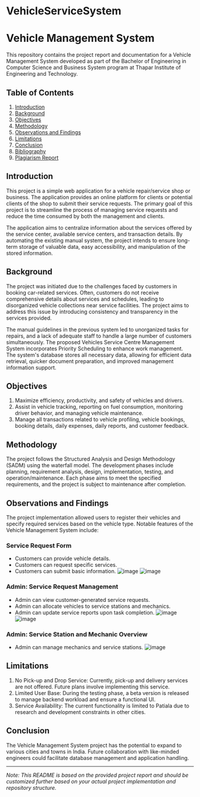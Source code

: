 # VehicleServiceSystem
# Vehicle Management System

This repository contains the project report and documentation for a Vehicle Management System developed as part of the Bachelor of Engineering in Computer Science and Business System program at Thapar Institute of Engineering and Technology.

## Table of Contents

1. [Introduction](#introduction)
2. [Background](#background)
3. [Objectives](#objectives)
4. [Methodology](#methodology)
5. [Observations and Findings](#observations-and-findings)
6. [Limitations](#limitations)
7. [Conclusion](#conclusion)
8. [Bibliography](#bibliography)
9. [Plagiarism Report](#plagiarism-report)

## Introduction

This project is a simple web application for a vehicle repair/service shop or business. The application provides an online platform for clients or potential clients of the shop to submit their service requests. The primary goal of this project is to streamline the process of managing service requests and reduce the time consumed by both the management and clients.

The application aims to centralize information about the services offered by the service center, available service centers, and transaction details. By automating the existing manual system, the project intends to ensure long-term storage of valuable data, easy accessibility, and manipulation of the stored information.

## Background

The project was initiated due to the challenges faced by customers in booking car-related services. Often, customers do not receive comprehensive details about services and schedules, leading to disorganized vehicle collections near service facilities. The project aims to address this issue by introducing consistency and transparency in the services provided.

The manual guidelines in the previous system led to unorganized tasks for repairs, and a lack of adequate staff to handle a large number of customers simultaneously. The proposed Vehicles Service Centre Management System incorporates Priority Scheduling to enhance work management. The system's database stores all necessary data, allowing for efficient data retrieval, quicker document preparation, and improved management information support.

## Objectives

1. Maximize efficiency, productivity, and safety of vehicles and drivers.
2. Assist in vehicle tracking, reporting on fuel consumption, monitoring driver behavior, and managing vehicle maintenance.
3. Manage all transactions related to vehicle profiling, vehicle bookings, booking details, daily expenses, daily reports, and customer feedback.

## Methodology

The project follows the Structured Analysis and Design Methodology (SADM) using the waterfall model. The development phases include planning, requirement analysis, design, implementation, testing, and operation/maintenance. Each phase aims to meet the specified requirements, and the project is subject to maintenance after completion.

## Observations and Findings

The project implementation allowed users to register their vehicles and specify required services based on the vehicle type. Notable features of the Vehicle Management System include:

### Service Request Form
- Customers can provide vehicle details.
- Customers can request specific services.
- Customers can submit basic information.
![image](https://github.com/bansalinesh/VehicleServiceSystem/assets/87863182/5c841e52-76b7-4100-b626-d4eba78632ab)
![image](https://github.com/bansalinesh/VehicleServiceSystem/assets/87863182/b148cb57-a6db-4969-b6d6-86108ba1e5d0)



### Admin: Service Request Management
- Admin can view customer-generated service requests.
- Admin can allocate vehicles to service stations and mechanics.
- Admin can update service reports upon task completion.
![image](https://github.com/bansalinesh/VehicleServiceSystem/assets/87863182/400298ca-a567-4d47-88ea-a7d65e84b140)
![image](https://github.com/bansalinesh/VehicleServiceSystem/assets/87863182/614ed85a-a750-4c45-8267-937e04e4631f)




### Admin: Service Station and Mechanic Overview
- Admin can manage mechanics and service stations.
![image](https://github.com/bansalinesh/VehicleServiceSystem/assets/87863182/10dfcda8-9ff4-4966-8454-f0a95a0d190b)



## Limitations

1. No Pick-up and Drop Service: Currently, pick-up and delivery services are not offered. Future plans involve implementing this service.
2. Limited User Base: During the testing phase, a beta version is released to manage backend workload and ensure a functional UI.
3. Service Availability: The current functionality is limited to Patiala due to research and development constraints in other cities.

## Conclusion

The Vehicle Management System project has the potential to expand to various cities and towns in India. Future collaboration with like-minded engineers could facilitate database management and application handling.

---

*Note: This README is based on the provided project report and should be customized further based on your actual project implementation and repository structure.*
